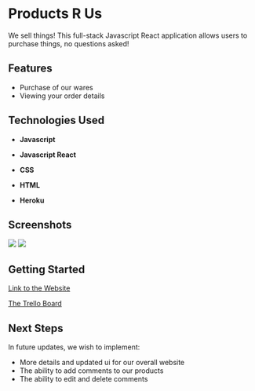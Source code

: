 # Products R Us

We sell things! This full-stack Javascript React application allows users to purchase things, no questions asked!

## Features

- Purchase of our wares
- Viewing your order details

## Technologies Used
- **Javascript**

- **Javascript React**
  
- **CSS**
  
- **HTML**
  
- **Heroku**

## Screenshots
<img src= https://cdn.discordapp.com/attachments/691762403742056479/1151551365789798451/Screenshot_2239.png>
<img src= https://cdn.discordapp.com/attachments/691762403742056479/1151551366083387472/Screenshot_2238.png>

## Getting Started

[Link to the Website](https://helptheyhavemeatgunpoint-c250f663d9d3.herokuapp.com/)

[The Trello Board](https://trello.com/b/jbKYF2pI/project-4)

## Next Steps

In future updates, we wish to implement:
- More details and updated ui for our overall website
- The ability to add comments to our products
- The ability to edit and delete comments
